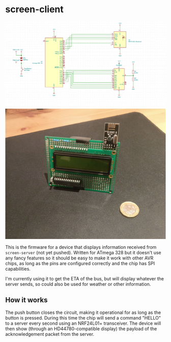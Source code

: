 # screen-client

![](schematic.png?raw=true)
![](shot.jpg?raw=true)

This is the firmware for a device that displays information received
from `screen-server` (not yet pushed).  Written for ATmega 328 but it
doesn't use any fancy features so it should be easy to make it work
with other AVR chips, as long as the pins are configured correctly and
the chip has SPI capabilities.

I'm currently using it to get the ETA of the bus, but will display
whatever the server sends, so could also be used for weather or other
information.

## How it works

The push button closes the circuit, making it operational for as long
as the button is pressed. During this time the chip will send a
command "HELLO" to a server every second using an NRF24L01+
transceiver. The device will then show (through an HD44780-compatible
display) the payload of the acknowledgement packet from the server.
